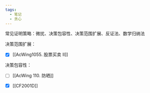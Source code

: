 ```yaml
---
tags:
  - 笔记
  - 贪心
---
```

常见证明策略：微扰、决策包容性、决策范围扩展、反证法、数学归纳法

决策范围扩展：
- [x] [[AcWing1055. 股票买卖 II]]

决策包容性：
- [ ] [[AcWing 110. 防晒]]

- [x] [[CF2001D]]
